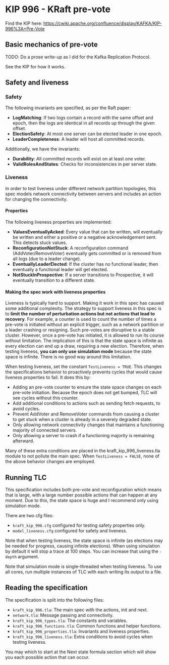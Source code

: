 # KIP 996 - KRaft pre-vote

Find the KIP here: https://cwiki.apache.org/confluence/display/KAFKA/KIP-996%3A+Pre-Vote

## Basic mechanics of pre-vote

TODO: Do a prose write-up as I did for the Kafka Replication Protocol.

See the KIP for how it works.

## Safety and liveness

### Safety

The following invariants are specified, as per the Raft paper:
- **LogMatching**: If two logs contain a record with the same offset and epoch, then the logs are identical in all records up through the given offset.
- **ElectionSafety**: At most one server can be elected leader in one epoch.
- **LeaderCompleteness**: A leader will host all committed records.

Additionally, we have the invariants:
- **Durability**: All committed records will exist on at least one voter.
- **ValidRolesAndStates**: Checks for inconsistencies in per server state.

### Liveness

In order to test liveness under different network partition topologies, this spec models network connectivity between servers and includes an action for changing the connectivity.

#### Properties

The following liveness properties are implemented:
- **ValuesEventuallyAcked**: Every value that can be written, will eventually be written and either a positive or a negative acknowledgement sent. This detects stuck values.
- **ReconfigurationNotStuck**: A reconfiguration command (AddVoter/RemoveVoter) eventually gets committed or is removed from all logs (due to a leader change).
- **EventuallyLeaderElected**: If the cluster has no functional leader, then eventually a functional leader will get elected.
- **NotStuckInProspective**: If a server transitions to Prospective, it will eventually transition to a different state.

#### Making the spec work with liveness properties

Liveness is typically hard to support. Making it work in this spec has caused some additional complexity. The strategy to support liveness in this spec is to **limit the number of perturbation actions but not actions that lead to recovery**. For example, a counter is used to count the number of times a pre-vote is initiated without an explicit trigger, such as a network partition or a leader crashing or resigning. Such pre-votes are disruptive to a stable cluster. However, once a pre-vote has initiated, it is allowed to run its course without limitation. The implication of this is that the state space is infinite as every election can end up a draw, requiring a new election. Therefore, when testing liveness, **you can only use simulation mode** because the state space is infinite. There is no good way around this limitation.

When testing liveness, set the constant `TestLiveness = TRUE`. This changes the specifications behavior to proactively prevents cycles that would cause liveness properties to fail. It does this by:
- Adding an pre-vote counter to ensure the state space changes on each pre-vote initiation. Because the epoch does not get bumped, TLC will see cycles without this counter.
- Add additional conditions to actions such as sending fetch requests, to avoid cycles.
- Prevent AddVoter and RemoveVoter commands from causing a cluster to get stuck when a cluster is already in a severely degraded state.
- Only allowing network connectivity changes that maintains a functioning majority of connected servers.
- Only allowing a server to crash if a functioning majority is remaining afterward.

Many of these extra conditions are placed in the kraft_kip_996_liveness.tla module to not pollute the main spec. When `TestLiveness = FALSE`, none of the above behavior changes are employed.

## Running TLC

This specification includes both pre-vote and reconfiguration which means that is large, with a large number possible actions that can happen at any moment. Due to this, the state space is huge and I recommend only using simulation mode.

There are two cfg files:
- `kraft_kip_996.cfg` configured for testing safety properties only.
- `model_liveness.cfg` configured for safety and liveness.

Note that when testing liveness, the state space is infinite (as elections may be needed for progress, causing infinite elections). When using simulation by default it will stop a trace at 100 steps. You can increase that using the `-depth` argument.

Note that simulation mode is single-threaded when testing liveness. To use all cores, run multiple instances of TLC with each writing its output to a file.

## Reading the specification

The specification is split into the following files:

- `kraft_kip_996.tla`: The main spec with the actions, init and next.
- `network.tla`: Message passing and connectivity.
- `kraft_kip_996_types.tla`: The constants and variables.
- `kraft_kip_996_functions.tla`: Common functions and helper functions.
- `kraft_kip_996_properties.tla`: Invariants and liveness properties.
- `kraft_kip_996_liveness.tla`: Extra conditions to avoid cycles when testing liveness.

You may which to start at the Next state formula section which will show you each possible action that can occur.